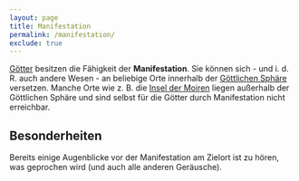 ```yaml
---
layout: page
title: Manifestation
permalink: /manifestation/
exclude: true
---
```


[Götter](/goetter/) besitzen die Fähigkeit der **Manifestation**. Sie können sich - und i. d. R. auch andere Wesen - an beliebige Orte innerhalb der [Göttlichen Sphäre](/goettliche-sphaere/) versetzen. Manche Orte wie z. B. die [Insel der Moiren](/insel-der-moiren/) liegen außerhalb der Göttlichen Sphäre und sind selbst für die Götter durch Manifestation nicht erreichbar.

## Besonderheiten

Bereits einige Augenblicke vor der Manifestation am Zielort ist zu hören, was geprochen wird (und auch alle anderen Geräusche). 
